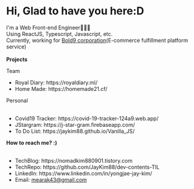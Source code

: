 Hi, Glad to have you here:D
==================================
I'm a Web Front-end Engineer👨🏻‍💻  
Using ReactJS, Typescript, Javascript, etc.  
Currently, working for [Bold9 corporation](https://bold-9.com/)(E-commerce fulfillment platform service)
<br/><br/>
<Strong>Projects</Strong>
  
Team  
  <ul>
    <li>
    Royal Diary: https://royaldiary.ml/<br>
    </li>
    <li>
    Home Made: https://homemade21.cf/
    </li>
  </ul>
Personal    
<br/>
<br/>
<ul>
  <li>
  Covid19 Tracker: https://covid-19-tracker-124a9.web.app/
  </li>
  <li>
  JStargram: https://j-star-gram.firebaseapp.com/
  </li>
  <li>
  To Do List: https://jaykim88.github.io/Vanilla_JS/
  </li>
</ul>
<Strong>How to reach me? :)</Strong>
<br/>
<br/>
<ul>
  <li>
  TechBlog: https://nomadkim880901.tistory.com
  </li>
  <li>
  TechRepo: https://github.com/JayKim88/dev-contents-TIL
  </li>
  <li>
  LinkedIn: https://www.linkedin.com/in/yongjae-jay-kim/
  </li>
  <li>
  Email: <a href="mailto:mearak43@gmail.com">mearak43@gmail.com</a>
  </li>
</ul>
<!--
**JayKim88/JayKim88** is a ✨ _special_ ✨ repository because its `README.md` (this file) appears on your GitHub profile.

Here are some ideas to get you started:

- 🔭 I’m currently working on ...
- 🌱 I’m currently learning ...
- 👯 I’m looking to collaborate on ...
- 🤔 I’m looking for help with ...
- 💬 Ask me about ...
- 📫 How to reach me: ...
- 😄 Pronouns: ...
- ⚡ Fun fact: ...
-->
